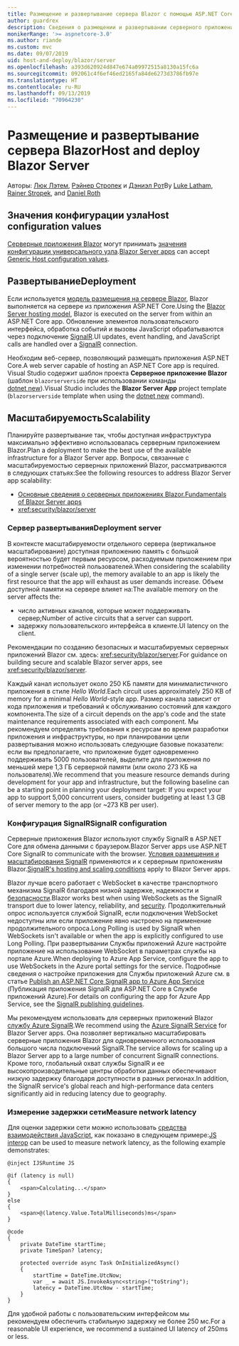 ```yaml
---
title: Размещение и развертывание сервера Blazor с помощью ASP.NET Core
author: guardrex
description: Сведения о размещении и развертывании серверного приложения Blazor с помощью ASP.NET Core.
monikerRange: '>= aspnetcore-3.0'
ms.author: riande
ms.custom: mvc
ms.date: 09/07/2019
uid: host-and-deploy/blazor/server
ms.openlocfilehash: a393d620924d847e674a09972515a8130a15fc6a
ms.sourcegitcommit: 092061c4f6ef46ed2165fa84de6273d3786fb97e
ms.translationtype: HT
ms.contentlocale: ru-RU
ms.lasthandoff: 09/13/2019
ms.locfileid: "70964230"
---
```

# <a name="host-and-deploy-blazor-server"></a><span data-ttu-id="4f217-103">Размещение и развертывание сервера Blazor</span><span class="sxs-lookup"><span data-stu-id="4f217-103">Host and deploy Blazor Server</span></span>

<span data-ttu-id="4f217-104">Авторы: [Люк Лэтем](https://github.com/guardrex), [Рэйнер Стропек](https://www.timecockpit.com) и [Дэниэл Рот](https://github.com/danroth27)</span><span class="sxs-lookup"><span data-stu-id="4f217-104">By [Luke Latham](https://github.com/guardrex), [Rainer Stropek](https://www.timecockpit.com), and [Daniel Roth](https://github.com/danroth27)</span></span>

## <a name="host-configuration-values"></a><span data-ttu-id="4f217-105">Значения конфигурации узла</span><span class="sxs-lookup"><span data-stu-id="4f217-105">Host configuration values</span></span>

<span data-ttu-id="4f217-106">[Серверные приложения Blazor](xref:blazor/hosting-models#blazor-server) могут принимать [значения конфигурации универсального узла](xref:fundamentals/host/generic-host#host-configuration).</span><span class="sxs-lookup"><span data-stu-id="4f217-106">[Blazor Server apps](xref:blazor/hosting-models#blazor-server) can accept [Generic Host configuration values](xref:fundamentals/host/generic-host#host-configuration).</span></span>

## <a name="deployment"></a><span data-ttu-id="4f217-107">Развертывание</span><span class="sxs-lookup"><span data-stu-id="4f217-107">Deployment</span></span>

<span data-ttu-id="4f217-108">Если используется [модель размещения на сервере Blazor](xref:blazor/hosting-models#blazor-server), Blazor выполняется на сервере из приложения ASP.NET Core.</span><span class="sxs-lookup"><span data-stu-id="4f217-108">Using the [Blazor Server hosting model](xref:blazor/hosting-models#blazor-server), Blazor is executed on the server from within an ASP.NET Core app.</span></span> <span data-ttu-id="4f217-109">Обновление элементов пользовательского интерфейса, обработка событий и вызовы JavaScript обрабатываются через подключение [SignalR](xref:signalr/introduction).</span><span class="sxs-lookup"><span data-stu-id="4f217-109">UI updates, event handling, and JavaScript calls are handled over a [SignalR](xref:signalr/introduction) connection.</span></span>

<span data-ttu-id="4f217-110">Необходим веб-сервер, позволяющий размещать приложения ASP.NET Core.</span><span class="sxs-lookup"><span data-stu-id="4f217-110">A web server capable of hosting an ASP.NET Core app is required.</span></span> <span data-ttu-id="4f217-111">Visual Studio содержит шаблон проекта **Серверное приложение Blazor** (шаблон `blazorserverside` при использовании команды [dotnet new](/dotnet/core/tools/dotnet-new)).</span><span class="sxs-lookup"><span data-stu-id="4f217-111">Visual Studio includes the **Blazor Server App** project template (`blazorserverside` template when using the [dotnet new](/dotnet/core/tools/dotnet-new) command).</span></span>

## <a name="scalability"></a><span data-ttu-id="4f217-112">Масштабируемость</span><span class="sxs-lookup"><span data-stu-id="4f217-112">Scalability</span></span>

<span data-ttu-id="4f217-113">Планируйте развертывание так, чтобы доступная инфраструктура максимально эффективно использовалась серверным приложением Blazor.</span><span class="sxs-lookup"><span data-stu-id="4f217-113">Plan a deployment to make the best use of the available infrastructure for a Blazor Server app.</span></span> <span data-ttu-id="4f217-114">Вопросы, связанные с масштабируемостью серверных приложений Blazor, рассматриваются в следующих статьях:</span><span class="sxs-lookup"><span data-stu-id="4f217-114">See the following resources to address Blazor Server app scalability:</span></span>

* [<span data-ttu-id="4f217-115">Основные сведения о серверных приложениях Blazor.</span><span class="sxs-lookup"><span data-stu-id="4f217-115">Fundamentals of Blazor Server apps</span></span>](xref:blazor/hosting-models#blazor-server)
* <xref:security/blazor/server>

### <a name="deployment-server"></a><span data-ttu-id="4f217-116">Сервер развертывания</span><span class="sxs-lookup"><span data-stu-id="4f217-116">Deployment server</span></span>

<span data-ttu-id="4f217-117">В контексте масштабируемости отдельного сервера (вертикальное масштабирование) доступная приложению память с большой вероятностью будет первым ресурсом, расходуемым приложением при изменении потребностей пользователей.</span><span class="sxs-lookup"><span data-stu-id="4f217-117">When considering the scalability of a single server (scale up), the memory available to an app is likely the first resource that the app will exhaust as user demands increase.</span></span> <span data-ttu-id="4f217-118">Объем доступной памяти на сервере влияет на:</span><span class="sxs-lookup"><span data-stu-id="4f217-118">The available memory on the server affects the:</span></span>

* <span data-ttu-id="4f217-119">число активных каналов, которые может поддерживать сервер;</span><span class="sxs-lookup"><span data-stu-id="4f217-119">Number of active circuits that a server can support.</span></span>
* <span data-ttu-id="4f217-120">задержку пользовательского интерфейса в клиенте.</span><span class="sxs-lookup"><span data-stu-id="4f217-120">UI latency on the client.</span></span>

<span data-ttu-id="4f217-121">Рекомендации по созданию безопасных и масштабируемых серверных приложений Blazor см. здесь: <xref:security/blazor/server>.</span><span class="sxs-lookup"><span data-stu-id="4f217-121">For guidance on building secure and scalable Blazor server apps, see <xref:security/blazor/server>.</span></span>

<span data-ttu-id="4f217-122">Каждый канал использует около 250 КБ памяти для минималистичного приложения в стиле *Hello World*.</span><span class="sxs-lookup"><span data-stu-id="4f217-122">Each circuit uses approximately 250 KB of memory for a minimal *Hello World*-style app.</span></span> <span data-ttu-id="4f217-123">Размер канала зависит от кода приложения и требований к обслуживанию состояний для каждого компонента.</span><span class="sxs-lookup"><span data-stu-id="4f217-123">The size of a circuit depends on the app's code and the state maintenance requirements associated with each component.</span></span> <span data-ttu-id="4f217-124">Мы рекомендуем определять требования к ресурсам во время разработки приложения и инфраструктуры, но при планировании цели развертывания можно использовать следующие базовые показатели: если вы предполагаете, что приложение будет одновременно поддерживать 5000 пользователей, выделите для приложения по меньшей мере 1,3 ГБ серверной памяти (или около 273 КБ на пользователя).</span><span class="sxs-lookup"><span data-stu-id="4f217-124">We recommend that you measure resource demands during development for your app and infrastructure, but the following baseline can be a starting point in planning your deployment target: If you expect your app to support 5,000 concurrent users, consider budgeting at least 1.3 GB of server memory to the app (or ~273 KB per user).</span></span>

### <a name="signalr-configuration"></a><span data-ttu-id="4f217-125">Конфигурация SignalR</span><span class="sxs-lookup"><span data-stu-id="4f217-125">SignalR configuration</span></span>

<span data-ttu-id="4f217-126">Серверные приложения Blazor используют службу SignalR в ASP.NET Core для обмена данными с браузером.</span><span class="sxs-lookup"><span data-stu-id="4f217-126">Blazor Server apps use ASP.NET Core SignalR to communicate with the browser.</span></span> <span data-ttu-id="4f217-127">[Условия размещения и масштабирования SignalR](xref:signalr/publish-to-azure-web-app) применяются и к серверным приложениям Blazor.</span><span class="sxs-lookup"><span data-stu-id="4f217-127">[SignalR's hosting and scaling conditions](xref:signalr/publish-to-azure-web-app) apply to Blazor Server apps.</span></span>

<span data-ttu-id="4f217-128">Blazor лучше всего работает с WebSocket в качестве транспортного механизма SignalR благодаря низкой задержке, надежности и [безопасности](xref:signalr/security).</span><span class="sxs-lookup"><span data-stu-id="4f217-128">Blazor works best when using WebSockets as the SignalR transport due to lower latency, reliability, and [security](xref:signalr/security).</span></span> <span data-ttu-id="4f217-129">Продолжительный опрос используется службой SignalR, если подключения WebSocket недоступны или если приложение явно настроено на применение продолжительного опроса.</span><span class="sxs-lookup"><span data-stu-id="4f217-129">Long Polling is used by SignalR when WebSockets isn't available or when the app is explicitly configured to use Long Polling.</span></span> <span data-ttu-id="4f217-130">При развертывании Службы приложений Azure настройте приложение на использование WebSocket в параметрах службы на портале Azure.</span><span class="sxs-lookup"><span data-stu-id="4f217-130">When deploying to Azure App Service, configure the app to use WebSockets in the Azure portal settings for the service.</span></span> <span data-ttu-id="4f217-131">Подробные сведения о настройке приложения для Службы приложений Azure см. в статье [Publish an ASP.NET Core SignalR app to Azure App Service](xref:signalr/publish-to-azure-web-app) (Публикация приложения SignalR для ASP.NET Core в Службе приложений Azure).</span><span class="sxs-lookup"><span data-stu-id="4f217-131">For details on configuring the app for Azure App Service, see the [SignalR publishing guidelines](xref:signalr/publish-to-azure-web-app).</span></span>

<span data-ttu-id="4f217-132">Мы рекомендуем использовать для серверных приложений Blazor [службу Azure SignalR](/azure/azure-signalr).</span><span class="sxs-lookup"><span data-stu-id="4f217-132">We recommend using the [Azure SignalR Service](/azure/azure-signalr) for Blazor Server apps.</span></span> <span data-ttu-id="4f217-133">Она позволяет вертикально масштабировать серверные приложения Blazor для одновременного использования большого числа подключений SignalR.</span><span class="sxs-lookup"><span data-stu-id="4f217-133">The service allows for scaling up a Blazor Server app to a large number of concurrent SignalR connections.</span></span> <span data-ttu-id="4f217-134">Кроме того, глобальный охват службы SignalR и ее высокопроизводительные центры обработки данных обеспечивают низкую задержку благодаря доступности в разных регионах.</span><span class="sxs-lookup"><span data-stu-id="4f217-134">In addition, the SignalR service's global reach and high-performance data centers significantly aid in reducing latency due to geography.</span></span>

### <a name="measure-network-latency"></a><span data-ttu-id="4f217-135">Измерение задержки сети</span><span class="sxs-lookup"><span data-stu-id="4f217-135">Measure network latency</span></span>

<span data-ttu-id="4f217-136">Для оценки задержки сети можно использовать [средства взаимодействия JavaScript](xref:blazor/javascript-interop), как показано в следующем примере:</span><span class="sxs-lookup"><span data-stu-id="4f217-136">[JS interop](xref:blazor/javascript-interop) can be used to measure network latency, as the following example demonstrates:</span></span>

```cshtml
@inject IJSRuntime JS

@if (latency is null)
{
    <span>Calculating...</span>
}
else
{
    <span>@(latency.Value.TotalMilliseconds)ms</span>
}

@code
{
    private DateTime startTime;
    private TimeSpan? latency;

    protected override async Task OnInitializedAsync()
    {
        startTime = DateTime.UtcNow;
        var _ = await JS.InvokeAsync<string>("toString");
        latency = DateTime.UtcNow - startTime;
    }
}
```

<span data-ttu-id="4f217-137">Для удобной работы с пользовательским интерфейсом мы рекомендуем обеспечить стабильную задержку не более 250 мс.</span><span class="sxs-lookup"><span data-stu-id="4f217-137">For a reasonable UI experience, we recommend a sustained UI latency of 250ms or less.</span></span>
